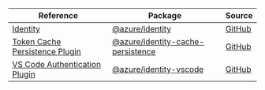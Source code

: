 | Reference | Package | Source |
|---|---|---|
|[Identity](identity-readme.md)|[@azure/identity](https://www.npmjs.com/package/@azure/identity)|[GitHub](https://github.com/Azure/azure-sdk-for-js/blob/main/sdk/identity/identity)|
|[Token Cache Persistence Plugin](identity-cache-persistence-readme.md)|[@azure/identity-cache-persistence](https://www.npmjs.com/package/@azure/identity-cache-persistence)|[GitHub](https://github.com/Azure/azure-sdk-for-js/blob/main/sdk/identity/identity-cache-persistence)|
|[VS Code Authentication Plugin](identity-vscode-readme.md)|[@azure/identity-vscode](https://www.npmjs.com/package/@azure/identity-vscode)|[GitHub](https://github.com/Azure/azure-sdk-for-js/blob/main/sdk/identity/identity-vscode)|
